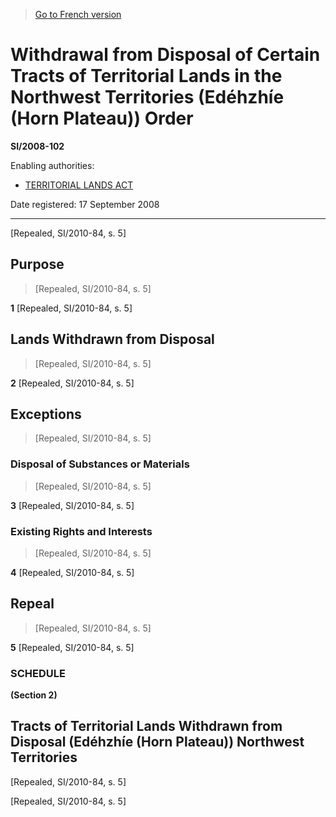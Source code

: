 > [Go to French version](/fr/Règlements/Textes%20réglementaires/2008/102.md)

# Withdrawal from Disposal of Certain Tracts of Territorial Lands in the Northwest Territories (Edéhzhíe (Horn Plateau)) Order

**SI/2008-102**

Enabling authorities: 
- [TERRITORIAL LANDS ACT](/en/Acts/Revised%20Statutes%20of%20Canada/T/T-7.md)

Date registered: 17 September 2008

----------


[Repealed, SI/2010-84, s. 5]



## Purpose
> [Repealed, SI/2010-84, s. 5]



**1** [Repealed, SI/2010-84, s. 5]




## Lands Withdrawn from Disposal
> [Repealed, SI/2010-84, s. 5]



**2** [Repealed, SI/2010-84, s. 5]




## Exceptions
> [Repealed, SI/2010-84, s. 5]




### Disposal of Substances or Materials
> [Repealed, SI/2010-84, s. 5]



**3** [Repealed, SI/2010-84, s. 5]




### Existing Rights and Interests
> [Repealed, SI/2010-84, s. 5]



**4** [Repealed, SI/2010-84, s. 5]




## Repeal
> [Repealed, SI/2010-84, s. 5]



**5** [Repealed, SI/2010-84, s. 5]




### **SCHEDULE** 
**(Section 2)**
## Tracts of Territorial Lands Withdrawn from Disposal (Edéhzhíe (Horn Plateau)) Northwest Territories
[Repealed, SI/2010-84, s. 5]


[Repealed, SI/2010-84, s. 5]


